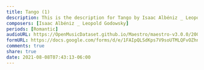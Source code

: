 ```yaml
---
title: Tango (1)
description: This is the description for Tango by Isaac Albéniz _ Leopold Godowsky
composers: [Isaac Albéniz _ Leopold Godowsky]
periods: [Romantic]
audioURL: https://OpenMusicDataset.github.io/Maestro/maestro-v3.0.0/2009/MIDI-Unprocessed_03_R1_2009_03-08_ORIG_MID--AUDIO_03_R1_2009_03_R1_2009_07_WAV.midi
formURL: https://docs.google.com/forms/d/e/1FAIpQLSdKps7V9soUTMLQFvOZhntaFO55iiOJ6wx5txIu5M-_pzdtig/viewform
comments: true
share: true
date: 2021-08-08T07:43:13-06:00
---
```

